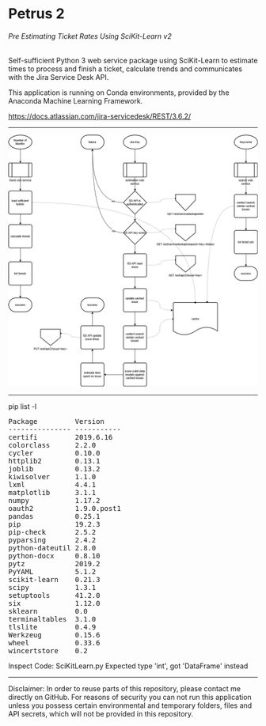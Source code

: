 # Petrus 2
###### Pre Estimating Ticket Rates Using SciKit-Learn v2

Self-sufficient Python 3 web service package using SciKit-Learn to estimate times to process and finish a ticket, calculate trends and communicates with the Jira Service Desk API.

This application is running on Conda environments, provided by the Anaconda Machine Learning Framework.

https://docs.atlassian.com/jira-servicedesk/REST/3.6.2/

___

![Petrus 2 Flow Chart](src/petrus_v2.png "Petrus 2 Flow Chart")

___

pip list -l
<pre>
Package         Version
--------------- -----------
certifi         2019.6.16
colorclass      2.2.0
cycler          0.10.0
httplib2        0.13.1
joblib          0.13.2
kiwisolver      1.1.0
lxml            4.4.1
matplotlib      3.1.1
numpy           1.17.2
oauth2          1.9.0.post1
pandas          0.25.1
pip             19.2.3
pip-check       2.5.2
pyparsing       2.4.2
python-dateutil 2.8.0
python-docx     0.8.10
pytz            2019.2
PyYAML          5.1.2
scikit-learn    0.21.3
scipy           1.3.1
setuptools      41.2.0
six             1.12.0
sklearn         0.0
terminaltables  3.1.0
tlslite         0.4.9
Werkzeug        0.15.6
wheel           0.33.6
wincertstore    0.2
</pre>

Inspect Code:
SciKitLearn.py
Expected type 'int', got 'DataFrame' instead

___

Disclaimer: In order to reuse parts of this repository, please contact me directly on GitHub. For reasons of security you can not run this application unless you possess certain environmental and temporary folders, files and API secrets, which will not be provided in this repository.